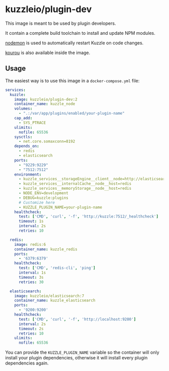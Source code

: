 # kuzzleio/plugin-dev

This image is meant to be used by plugin developers.  

It contain a complete build toolchain to install and update NPM modules.

[nodemon](https://nodemon.io/) is used to automatically restart Kuzzle on code changes.

[kourou](https://github.com/kuzzleio/kourou/) is also available inside the image.

## Usage

The easiest way is to use this image in a `docker-compose.yml` file:

```yml
services:
  kuzzle:
    image: kuzzleio/plugin-dev:2
    container_name: kuzzle_node
    volumes:
      - ".:/var/app/plugins/enabled/your-plugin-name"
    cap_add:
      - SYS_PTRACE
    ulimits:
      nofile: 65536
    sysctls:
      - net.core.somaxconn=8192
    depends_on:
      - redis
      - elasticsearch
    ports:
      - "9229:9229"
      - "7512:7512"
    environment:
      - kuzzle_services__storageEngine__client__node=http://elasticsearch:9200
      - kuzzle_services__internalCache__node__host=redis
      - kuzzle_services__memoryStorage__node__host=redis
      - NODE_ENV=development
      - DEBUG=kuzzle:plugins
      # Customize here
      - KUZZLE_PLUGIN_NAME=your-plugin-name
    healthcheck:
      test: ['CMD', 'curl', '-f', 'http://kuzzle:7512/_healthcheck']
      timeout: 1s
      interval: 2s
      retries: 10

  redis:
    image: redis:6
    container_name: kuzzle_redis
    ports:
      - '6379:6379'
    healthcheck:
      test: ['CMD', 'redis-cli', 'ping']
      interval: 1s
      timeout: 3s
      retries: 30

  elasticsearch:
    image: kuzzleio/elasticsearch:7
    container_name: kuzzle_elasticsearch
    ports:
      - '9200:9200'
    healthcheck:
      test: ['CMD', 'curl', '-f', 'http://localhost:9200']
      interval: 2s
      timeout: 2s
      retries: 10
    ulimits:
      nofile: 65536
```

You can provide the `KUZZLE_PLUGIN_NAME` variable so the container will only install your plugin dependencies, otherwise it will install every plugin dependencies again.